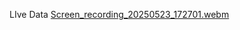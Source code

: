 LIve Data 
[Screen_recording_20250523_172701.webm](https://github.com/user-attachments/assets/a6e3ea7d-b9db-4733-b2f8-bd35ef5de2aa)
